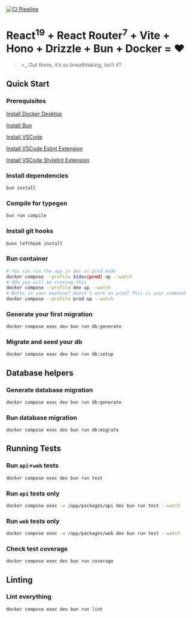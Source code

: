 [![CI Pipeline](https://github.com/aliofye/template/actions/workflows/main.yml/badge.svg?branch=github-actions)](https://github.com/aliofye/template/actions/workflows/main.yml)

# React<sup>19</sup> + React Router<sup>7</sup> + Vite + Hono + Drizzle + Bun + Docker = ❤️

> \>_ Out there, it’s so breathtaking, isn’t it?

## Quick Start
### Prerequisites

[Install Docker Desktop](https://www.docker.com/products/docker-desktop/)

[Install Bun](https://bun.sh/docs/installation)

[Install VSCode](https://code.visualstudio.com/)

[Install VSCode Eslint Extension](https://marketplace.visualstudio.com/items?itemName=dbaeumer.vscode-eslint)

[Install VSCode Stylelint Extension](https://marketplace.visualstudio.com/items?itemName=stylelint.vscode-stylelint)


### Install dependencies
```bash
bun install
```

### Compile for typegen
```bash
bun run compile
```

### Install git hooks
```bash
bunx lefthook install
```

### Run container
```bash
# You can run the app in dev or prod mode
docker compose --profile ${dev|prod} up --watch
# 99% you will be running this
docker compose --profile dev up --watch
# Works on your machine? Doesn't work on prod? This is your command
docker compose --profile prod up --watch
```

### Generate your first migration
```bash
docker compose exec dev bun run db:generate 
```

### Migrate and seed your db
```bash
docker compose exec dev bun run db:setup
```

## Database helpers
### Generate database migration
```bash
docker compose exec dev bun run db:generate 
```

### Run database migration
```bash
docker compose exec dev bun run db:migrate
```

## Running Tests
### Run `api`+`web` tests
```bash
docker compose exec dev bun run test
```

### Run `api` tests only
```bash
docker compose exec -w /app/packages/api dev bun run test --watch
```

### Run `web` tests only
```bash
docker compose exec -w /app/packages/web dev bun run test --watch
```

### Check test coverage
```bash
docker compose exec dev bun run coverage
```

## Linting
### Lint everything
```bash
docker compose exec dev bun run lint
```
